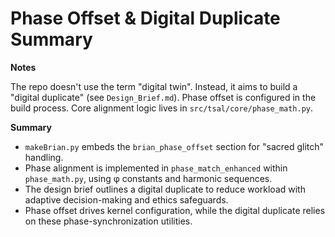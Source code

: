 # Phase Offset & Digital Duplicate Summary

**Notes**

The repo doesn't use the term "digital twin". Instead, it aims to build a "digital duplicate" (see `Design_Brief.md`). Phase offset is configured in the build process. Core alignment logic lives in `src/tsal/core/phase_math.py`.

**Summary**

- `makeBrian.py` embeds the `brian_phase_offset` section for "sacred glitch" handling.
- Phase alignment is implemented in `phase_match_enhanced` within `phase_math.py`, using φ constants and harmonic sequences.
- The design brief outlines a digital duplicate to reduce workload with adaptive decision-making and ethics safeguards.
- Phase offset drives kernel configuration, while the digital duplicate relies on these phase-synchronization utilities.

